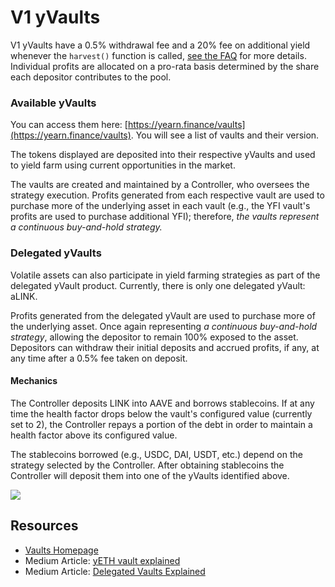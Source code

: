 # V1 yVaults

V1 yVaults have a 0.5% withdrawal fee and a 20% fee on additional yield whenever the `harvest()` function is called, [see the FAQ](https://docs.yearn.finance/faq#what-are-the-fees) for more details. Individual profits are allocated on a pro-rata basis determined by the share each depositor contributes to the pool.

### Available yVaults

You can access them here: [https://yearn.finance/vaults](https://yearn.finance/vaults). You will see a list of vaults and their version.

The tokens displayed are deposited into their respective yVaults and used to yield farm using current opportunities in the market.

The vaults are created and maintained by a Controller, who oversees the strategy execution. Profits generated from each respective vault are used to purchase more of the underlying asset in each vault \(e.g., the YFI vault's profits are used to purchase additional YFI\); therefore, _the vaults represent a continuous buy-and-hold strategy._

### Delegated yVaults

Volatile assets can also participate in yield farming strategies as part of the delegated yVault product. Currently, there is only one delegated yVault: aLINK.

Profits generated from the delegated yVault are used to purchase more of the underlying asset. Once again representing _a continuous buy-and-hold strategy_, allowing the depositor to remain 100% exposed to the asset. Depositors can withdraw their initial deposits and accrued profits, if any, at any time after a 0.5% fee taken on deposit.

#### Mechanics

The Controller deposits LINK into AAVE and borrows stablecoins. If at any time the health factor drops below the vault's configured value \(currently set to 2\), the Controller repays a portion of the debt in order to maintain a health factor above its configured value.

The stablecoins borrowed \(e.g., USDC, DAI, USDT, etc.\) depend on the strategy selected by the Controller. After obtaining stablecoins the Controller will deposit them into one of the yVaults identified above.

![](https://i.imgur.com/8AVJU0d.png)

## Resources

- [Vaults Homepage](https://yearn.finance/vaults)
- Medium Article: [yETH vault explained](https://medium.com/iearn/yeth-vault-explained-c29d6b93a371)
- Medium Article: [Delegated Vaults Explained](https://medium.com/iearn/delegated-vaults-explained-fa81f1c3fce2)
